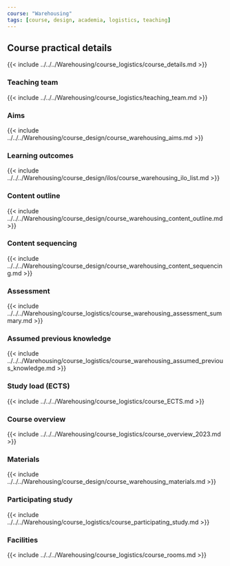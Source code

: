 ```yaml
---
course: "Warehousing"
tags: [course, design, academia, logistics, teaching]
---
```

## Course practical details

<!-- The relevant conditions (e.g. EC’s, budget, roster, hours, place, location, type of meeting) are taken into account.

# Analysis of the context / start situation

- Describe the time elements: EC's, teacher hours, contact time
- Describe the resources: budget, rooms, equipment, etc.
- Describe other relevant conditions: Student Assistants commitment, including teachers, etc.

# Coralie's comments
 
- Here, restate the ECs and the hours that go with that. You can show how you considered the students’ workload by using this calculator: [https://cte.rice.edu/workload/](https://cte.rice.edu/workload/) Perhaps make a nice table.
- Next, consider your time as a teacher (contact hours plus assessing, preparation, etc.) how does this fit into your allocated hours? Is it doable or is it too much burden on you and your colleagues – if so, what do you plan to do differently next year to  make it better?
- Tell us about the locations of your lectures in usual times and corona times – e.g. you need rooms with X,Y,Z due to a,b,c. During corona – what platform do you prefer? Why? How do you do it? (Video on, or just mic etc.?)
- Maybe you have different needs for the different types of meetings – depending on whether it is a tutorial, a workshop or a more traditional lecture?-->

{{< include ../../../Warehousing/course_logistics/course_details.md >}}

### Teaching team

{{< include ../../../Warehousing/course_logistics/teaching_team.md >}}

### Aims

{{< include ../../../Warehousing/course_design/course_warehousing_aims.md >}}

### Learning outcomes

{{< include ../../../Warehousing/course_design/ilos/course_warehousing_ilo_list.md >}}

### Content outline

{{< include ../../../Warehousing/course_design/course_warehousing_content_outline.md >}}

### Content sequencing

{{< include ../../../Warehousing/course_design/course_warehousing_content_sequencing.md >}}

### Assessment

{{< include ../../../Warehousing/course_logistics/course_warehousing_assessment_summary.md >}}

### Assumed previous knowledge

{{< include ../../../Warehousing/course_logistics/course_warehousing_assumed_previous_knowledge.md >}}

### Study load (ECTS)

{{< include ../../../Warehousing/course_logistics/course_ECTS.md >}}

### Course overview

{{< include ../../../Warehousing/course_logistics/course_overview_2023.md >}}

### Materials

{{< include ../../../Warehousing/course_design/course_warehousing_materials.md >}}

### Participating study

{{< include ../../../Warehousing/course_logistics/course_participating_study.md >}}

### Facilities

{{< include ../../../Warehousing/course_logistics/course_rooms.md >}}
